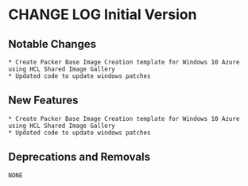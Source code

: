 CHANGE LOG Initial Version
==========================


Notable Changes 
----------------

```
* Create Packer Base Image Creation template for Windows 10 Azure using HCL Shared Image Gallery
* Updated code to update windows patches 
```

New Features 
-------------

```
* Create Packer Base Image Creation template for Windows 10 Azure using HCL Shared Image Gallery
* Updated code to update windows patches 
```

Deprecations and Removals 
-------------------------

```
NONE
```
